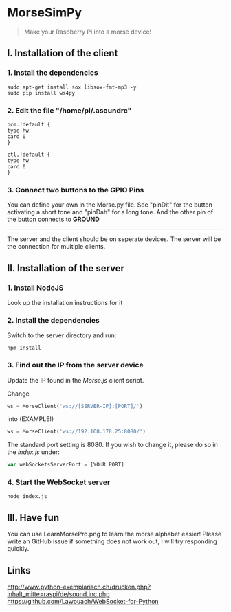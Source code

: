# MorseSimPy
> Make your Raspberry Pi into a morse device!

## I. Installation of the client

### 1. Install the dependencies
```
sudo apt-get install sox libsox-fmt-mp3 -y
sudo pip install ws4py
```

### 2. Edit the file "/home/pi/.asoundrc"
```
pcm.!default {
type hw
card 0
}

ctl.!default {
type hw
card 0
}
```

### 3. Connect two buttons to the GPIO Pins
You can define your own in the Morse.py file. 
See "pinDit" for the button activating a short tone and "pinDah" for a long tone.
And the other pin of the button connects to **GROUND**

---

The server and the client should be on seperate devices. 
The server will be the connection for multiple clients.

## II. Installation of the server

### 1. Install NodeJS
Look up the installation instructions for it

### 2. Install the dependencies
Switch to the server directory and run:
```
npm install
```

### 3. Find out the IP from the server device
Update the IP found in the *Morse.js* client script.

Change
```python
ws = MorseClient('ws://[SERVER-IP]:[PORT]/')
```
into (EXAMPLE!)
```python
ws = MorseClient('ws://192.168.178.25:8080/')
```

The standard port setting is 8080.
If you wish to change it, please do so in the *index.js*
under:
```javascript
var webSocketsServerPort = [YOUR PORT]
```

### 4. Start the WebSocket server
```
node index.js
```

## III. Have fun
You can use LearnMorsePro.png to learn the morse alphabet easier!
Please write an GitHub issue if something does not work out,
I will try responding quickly.

## Links
http://www.python-exemplarisch.ch/drucken.php?inhalt_mitte=raspi/de/sound.inc.php
https://github.com/Lawouach/WebSocket-for-Python


